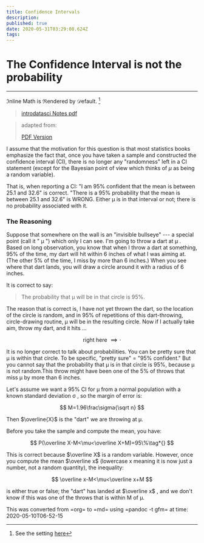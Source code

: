 ```yaml
---
title: Confidence Intervals
description: 
published: true
date: 2020-05-31T03:29:08.624Z
tags: 
---
```


# The Confidence Interval is not the probability
---
$\Im$nline Math is $\Re$endered by $\mathcal{D}$efault. [^1]

> [introdatasci Notes pdf](/introdatasci.pdf)

[^1]: See the setting [here](http://121.210.19.69:81/a/rendering)

> adapted from:
>
> 
>   
>
> [PDF Version](Attachments/Thinking_About_Data/ConfIntNotes.pdf)

I assume that the motivation for this question is that most statistics
books emphasize the fact that, once you have taken a sample and
constructed the confidence interval (CI), there is no longer any
"randomness" left in a CI statement (except for the Bayesian point of
view which thinks of $\mu$ as being a random variable).

That is, when reporting a CI: "I am 95% confident that the mean is
between 25.1 and 32.6" is correct. "There is a 95% probability that the
mean is between 25.1 and 32.6" is WRONG. Either μ is in that interval or
not; there is no probability associated with it.

### The Reasoning

Suppose that somewhere on the wall is an "invisible bullseye" --- a
special point (call it " μ ") which only I can see. I'm going to throw a
dart at μ . Based on long observation, you know that when I throw a dart
at something, 95% of the time, my dart will hit within 6 inches of what
I was aiming at. (The other 5% of the time, I miss by more than 6
inches.) When you see where that dart lands, you will draw a circle
around it with a radius of 6 inches.

It is correct to say:

> The probability that μ will be in that circle is 95%.

The reason that is correct is, I have not yet thrown the dart, so the
location of the circle is random, and in 95% of repetitions of this
dart-throwing, circle-drawing routine, μ will be in the resulting
circle. Now if I actually take aim, throw my dart, and it hits ...

$$
\text{right here }\implies  \cdot
$$

It is no longer correct to talk about probabilities. You can be pretty
sure that μ is within that circle. To be specific, "pretty sure" = "95%
confident." But you cannot say that the probability that μ is in that
circle is 95%, because μ is not random.This throw might have been one of
the 5% of throws that miss μ by more than 6 inches.

Let's assume we want a 95% CI for μ from a normal population with a
known standard deviation σ , so the margin of error is:

$$
M=1.96\frac\sigma{\sqrt n}
$$

Then $\overline{X}$ is the "dart" we are throwing at μ.

Before you take the sample and compute the mean, you have:

$$
P(\overline
X-M<\mu<\overline X+M)=95\%\tag*{}
$$

This is correct because $\overline X$ is a random variable. However,
once you compute the mean $\overline x$ (lowercase x meaning it is now
just a number, not a random quantity), the inequality:

$$
\overline x-M<\mu<\overline x+M
$$

is either true or false; the "dart" has landed at $\overline x$ , and we
don't know if this was one of the throws that is within M of μ.

This was converted from =org= to =md= using =pandoc -t gfm= at time: 
2020-05-10T06-52-15

